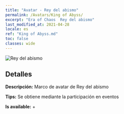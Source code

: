```yaml
---
title: "Avatar - Rey del abismo"
permalink: /Avatars/King of Abyss/
excerpt: "Era of Chaos  Rey del abismo"
last_modified_at: 2021-04-28
locale: es
ref: "King of Abyss.md"
toc: false
classes: wide
---
```

 ![Rey del abismo](/images/a/avatarFrame_36.png)

## Detalles

 **Descripción:** Marco de avatar de Rey del abismo 

 **Tips:** Se obtiene mediante la participación en eventos 

 **Is available:**  + 

